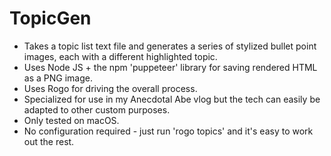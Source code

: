 # TopicGen

* Takes a topic list text file and generates a series of stylized bullet point images, each with a different highlighted topic.
* Uses Node JS + the npm 'puppeteer' library for saving rendered HTML as a PNG image.
* Uses Rogo for driving the overall process.
* Specialized for use in my Anecdotal Abe vlog but the tech can easily be adapted to other custom purposes.
* Only tested on macOS.
* No configuration required - just run 'rogo topics' and it's easy to work out the rest.


